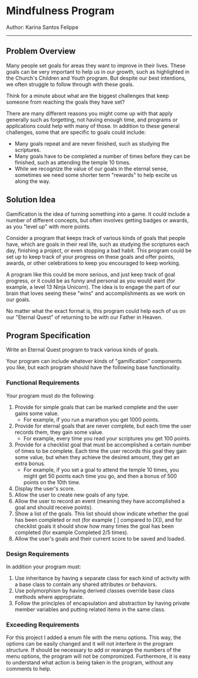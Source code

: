 # Mindfulness Program

Author: Karina Santos Felippe

---

## Problem Overview
Many people set goals for areas they want to improve in their lives. These goals can be very important to help us in our growth, such as highlighted in the Church's Children and Youth program. But despite our best intentions, we often struggle to follow through with these goals.

Think for a minute about what are the biggest challenges that keep someone from reaching the goals they have set?

There are many different reasons you might come up with that apply generally such as forgetting, not having enough time, and programs or applications could help with many of those. In addition to these general challenges, some that are specific to goals could include:

- Many goals repeat and are never finished, such as studying the scriptures.
- Many goals have to be completed a number of times before they can be finished, such as attending the temple 10 times.
- While we recognize the value of our goals in the eternal sense, sometimes we need some shorter term "rewards" to help excite us along the way.

## Solution Idea
Gamification is the idea of turning something into a game. It could include a number of different concepts, but often involves getting badges or awards, as you "level up" with more points.

Consider a program that keeps track of various kinds of goals that people have, which are goals in their real life, such as studying the scriptures each day, finishing a project, or even stopping a bad habit. This program could be set up to keep track of your progress on these goals and offer points, awards, or other celebrations to keep you encouraged to keep working.

A program like this could be more serious, and just keep track of goal progress, or it could be as funny and personal as you would want (for example, a level 13 Ninja Unicorn). The idea is to engage the part of our brain that loves seeing these "wins" and accomplishments as we work on our goals.

No matter what the exact format is, this program could help each of us on our "Eternal Quest" of returning to be with our Father in Heaven.

## Program Specification
Write an Eternal Quest program to track various kinds of goals.

Your program can include whatever kinds of "gamification" components you like, but each program should have the following base functionality.

### Functional Requirements
Your program must do the following:

1. Provide for simple goals that can be marked complete and the user gains some value.
    - For example, if you run a marathon you get 1000 points.
2. Provide for eternal goals that are never complete, but each time the user records them, they gain some value.
    - For example, every time you read your scriptures you get 100 points.
3. Provide for a checklist goal that must be accomplished a certain number of times to be complete. Each time the user records this goal they gain some value, but when they achieve the desired amount, they get an extra bonus.
    - For example, if you set a goal to attend the temple 10 times, you might get 50 points each time you go, and then a bonus of 500 points on the 10th time.
4. Display the user's score.
5. Allow the user to create new goals of any type.
6. Allow the user to record an event (meaning they have accomplished a goal and should receive points).
7. Show a list of the goals. This list should show indicate whether the goal has been completed or not (for example [ ] compared to [X]), and for checklist goals it should show how many times the goal has been completed (for example Completed 2/5 times).
8. Allow the user's goals and their current score to be saved and loaded.

### Design Requirements
In addition your program must:

1. Use inheritance by having a separate class for each kind of activity with a base class to contain any shared attributes or behaviors.
2. Use polymorphism by having derived classes override base class methods where appropriate.
3. Follow the principles of encapsulation and abstraction by having private member variables and putting related items in the same class.

### Exceeding Requirements
For this project I added a enum file with the menu options. This way, the options can be easily changed and it will not interfere in the program structure. If should be necessary to add or rearange the numbers of the menu options, the program will not be compromized. Furthermore, it is easy to understand what action is being taken in the program, without any comments to help.